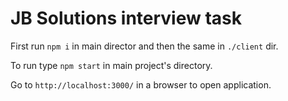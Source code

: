 # JB Solutions interview task


First run `npm i` in main director and then the same in `./client` dir.


To run type `npm start` in main project's directory.


Go to `http://localhost:3000/` in a browser to open application.
